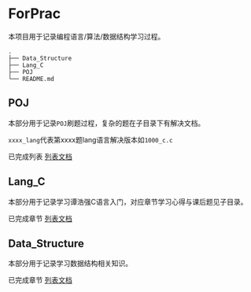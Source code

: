 # ForPrac

本项目用于记录编程语言/算法/数据结构学习过程。

```
.
├── Data_Structure
├── Lang_C
├── POJ
└── README.md
```

## POJ

本部分用于记录`POJ`刷题过程，复杂的题在子目录下有解决文档。

`xxxx_lang`代表第xxxx题lang语言解决版本如`1000_c.c`

已完成列表 [列表文档](https://github.com/susielau/ForPrac/blob/master/POJ/sched.md)

## Lang_C

本部分用于记录学习谭浩强C语言入门，对应章节学习心得与课后题见子目录。

已完成章节 [列表文档](https://github.com/susielau/ForPrac/blob/master/Lang_C/sched.md)



## Data_Structure

本部分用于记录学习数据结构相关知识。

已完成章节 [列表文档](https://github.com/susielau/ForPrac/blob/master/Data_Structure/sched.md)